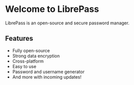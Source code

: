 # Welcome to LibrePass

LibrePass is an open-source and secure password manager.

## Features

- Fully open-source
- Strong data encryption
- Cross-platform
- Easy to use
- Password and username generator
- And more with incoming updates!
